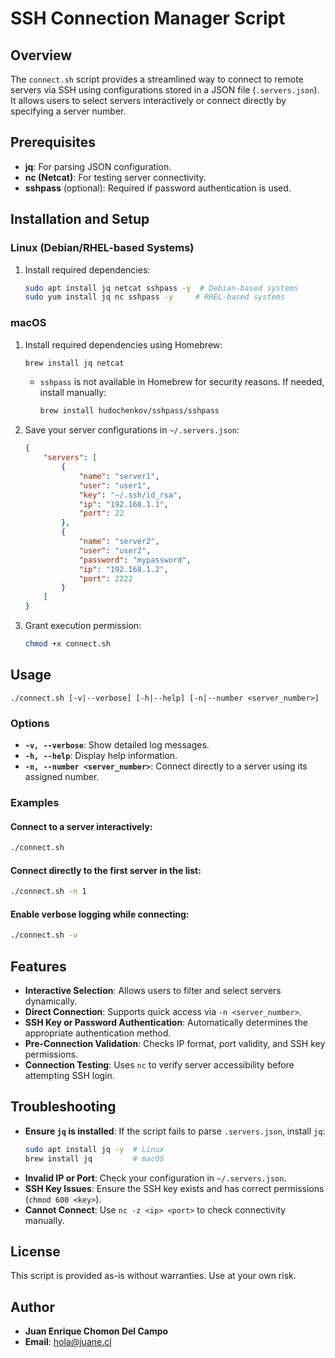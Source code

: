 # SSH Connection Manager Script

## Overview
The `connect.sh` script provides a streamlined way to connect to remote servers via SSH using configurations stored in a JSON file (`.servers.json`). It allows users to select servers interactively or connect directly by specifying a server number.

## Prerequisites
- **jq**: For parsing JSON configuration.
- **nc (Netcat)**: For testing server connectivity.
- **sshpass** (optional): Required if password authentication is used.

## Installation and Setup
### Linux (Debian/RHEL-based Systems)
1. Install required dependencies:
   ```bash
   sudo apt install jq netcat sshpass -y  # Debian-based systems
   sudo yum install jq nc sshpass -y     # RHEL-based systems
   ```

### macOS
1. Install required dependencies using Homebrew:
   ```bash
   brew install jq netcat
   ```
   - `sshpass` is not available in Homebrew for security reasons. If needed, install manually:
     ```bash
     brew install hudochenkov/sshpass/sshpass
     ```

2. Save your server configurations in `~/.servers.json`:
   ```json
   {
       "servers": [
           {
               "name": "server1",
               "user": "user1",
               "key": "~/.ssh/id_rsa",
               "ip": "192.168.1.1",
               "port": 22
           },
           {
               "name": "server2",
               "user": "user2",
               "password": "mypassword",
               "ip": "192.168.1.2",
               "port": 2222
           }
       ]
   }
   ```

3. Grant execution permission:
   ```bash
   chmod +x connect.sh
   ```

## Usage
```
./connect.sh [-v|--verbose] [-h|--help] [-n|--number <server_number>]
```

### Options
- **`-v, --verbose`**: Show detailed log messages.
- **`-h, --help`**: Display help information.
- **`-n, --number <server_number>`**: Connect directly to a server using its assigned number.

### Examples
#### Connect to a server interactively:
```bash
./connect.sh
```
#### Connect directly to the first server in the list:
```bash
./connect.sh -n 1
```
#### Enable verbose logging while connecting:
```bash
./connect.sh -v
```

## Features
- **Interactive Selection**: Allows users to filter and select servers dynamically.
- **Direct Connection**: Supports quick access via `-n <server_number>`.
- **SSH Key or Password Authentication**: Automatically determines the appropriate authentication method.
- **Pre-Connection Validation**: Checks IP format, port validity, and SSH key permissions.
- **Connection Testing**: Uses `nc` to verify server accessibility before attempting SSH login.

## Troubleshooting
- **Ensure `jq` is installed**: If the script fails to parse `.servers.json`, install `jq`:
  ```bash
  sudo apt install jq -y  # Linux
  brew install jq         # macOS
  ```
- **Invalid IP or Port**: Check your configuration in `~/.servers.json`.
- **SSH Key Issues**: Ensure the SSH key exists and has correct permissions (`chmod 600 <key>`).
- **Cannot Connect**: Use `nc -z <ip> <port>` to check connectivity manually.

## License
This script is provided as-is without warranties. Use at your own risk.

## Author
- **Juan Enrique Chomon Del Campo**
- **Email**: hola@juane.cl